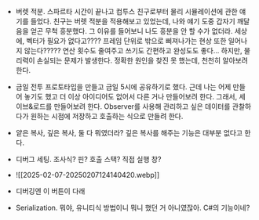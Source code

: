 - 버렛 적분. 스파르타 시간이 끝나고 컴투스 친구로부터 물리 시뮬레이션에 관한 얘기를 들었다. 친구는 버렛 적분을 적용해보고 있었는데, 나와 얘기 도중  갑자기 깨달음을 얻곤 무척 흥분했다. 그 이유를 들어보니 나도 흥분을 안 할 수가 없더라. 세상에, 벡터가 필요가 없다고???? 프레임 단위로 밖으로 삐져나가는 현상 또한 일어나지 않는다????? 연산 횟수도 줄여주고 쓰기도 간편하고 완성도도 좋다... 하지만, 물리력이 손실되는 문제가 발생한다. 정확한 원인을 찾진 못 했는데, 천천히 알아보려 한다.

- 금일 전투 프로토타입을 만들고 금일 5시에 공유하기로 했다. 근데 나는 어제 만들어 놓기도 했고 더 이상 아이디어도 없어서 다른 거나 만들어보려 한다. 그래서, 세이브&로드를 만들어보려 한다. Observer를 사용해 관리하고 싶은 데이터를 관찰하다가 원하는 시점에 저장하고 호출하는 식으로 만들려 한다.

- 얕은 복사, 깊은 복사, 둘 다 뭐였더라? 깊은 복사를 해주는 기능은 대부분 없다고 한다.

- 디버그 세팅. 조사식?  핀? 호출 스택? 직접 실행 창?
- ![[2025-02-07-20250207124140420.webp]]
-  디버깅엔 이 버튼이 다래
- Serialization. 뭐야, 유니티식 방법이니 뭐니 했던 거 아니였잖아. C#의 기능이네?